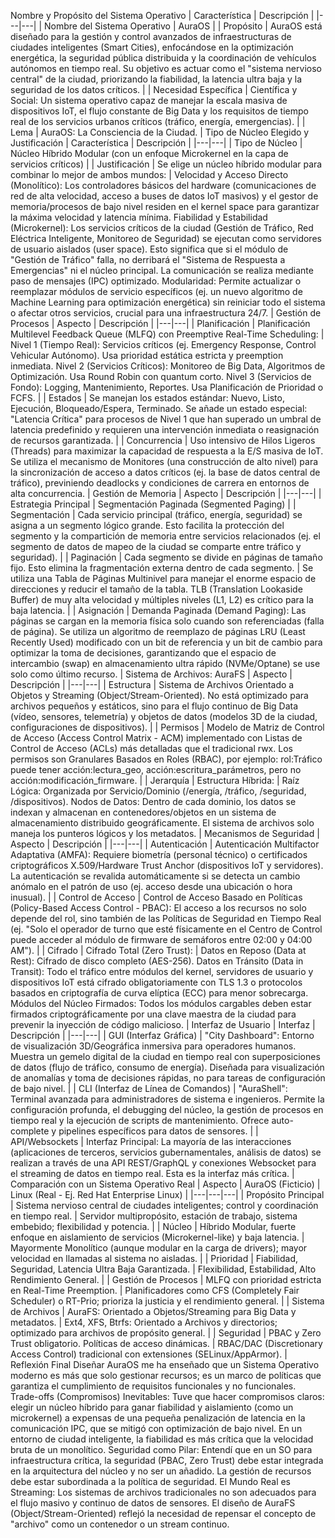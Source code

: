 Nombre y Propósito del Sistema Operativo | Característica | Descripción | |---|---| | Nombre del Sistema Operativo | AuraOS | | Propósito | AuraOS está diseñado para la gestión y control avanzados de infraestructuras de ciudades inteligentes (Smart Cities), enfocándose en la optimización energética, la seguridad pública distribuida y la coordinación de vehículos autónomos en tiempo real. Su objetivo es actuar como el "sistema nervioso central" de la ciudad, priorizando la fiabilidad, la latencia ultra baja y la seguridad de los datos críticos. | | Necesidad Específica | Científica y Social: Un sistema operativo capaz de manejar la escala masiva de dispositivos IoT, el flujo constante de Big Data y los requisitos de tiempo real de los servicios urbanos críticos (tráfico, energía, emergencias). | | Lema | AuraOS: La Consciencia de la Ciudad. |
Tipo de Núcleo Elegido y Justificación | Característica | Descripción | |---|---| | Tipo de Núcleo | Núcleo Híbrido Modular (con un enfoque Microkernel en la capa de servicios críticos) | | Justificación | Se elige un núcleo híbrido modular para combinar lo mejor de ambos mundos: |
Velocidad y Acceso Directo (Monolítico): Los controladores básicos del hardware (comunicaciones de red de alta velocidad, acceso a buses de datos IoT masivos) y el gestor de memoria/procesos de bajo nivel residen en el kernel space para garantizar la máxima velocidad y latencia mínima.
Fiabilidad y Estabilidad (Microkernel): Los servicios críticos de la ciudad (Gestión de Tráfico, Red Eléctrica Inteligente, Monitoreo de Seguridad) se ejecutan como servidores de usuario aislados (user space). Esto significa que si el módulo de "Gestión de Tráfico" falla, no derribará el "Sistema de Respuesta a Emergencias" ni el núcleo principal. La comunicación se realiza mediante paso de mensajes (IPC) optimizado.
Modularidad: Permite actualizar o reemplazar módulos de servicio específicos (ej. un nuevo algoritmo de Machine Learning para optimización energética) sin reiniciar todo el sistema o afectar otros servicios, crucial para una infraestructura 24/7. |
Gestión de Procesos | Aspecto | Descripción | |---|---| | Planificación | Planificación Multilevel Feedback Queue (MLFQ) con Preemptive Real-Time Scheduling: |
Nivel 1 (Tiempo Real): Servicios críticos (ej. Emergency Response, Control Vehicular Autónomo). Usa prioridad estática estricta y preemption inmediata.
Nivel 2 (Servicios Críticos): Monitoreo de Big Data, Algoritmos de Optimización. Usa Round Robin con quantum corto.
Nivel 3 (Servicios de Fondo): Logging, Mantenimiento, Reportes. Usa Planificación de Prioridad o FCFS. | | Estados | Se manejan los estados estándar: Nuevo, Listo, Ejecución, Bloqueado/Espera, Terminado. Se añade un estado especial: "Latencia Crítica" para procesos de Nivel 1 que han superado un umbral de latencia predefinido y requieren una intervención inmediata o reasignación de recursos garantizada. | | Concurrencia | Uso intensivo de Hilos Ligeros (Threads) para maximizar la capacidad de respuesta a la E/S masiva de IoT. Se utiliza el mecanismo de Monitores (una construcción de alto nivel) para la sincronización de acceso a datos críticos (ej. la base de datos central de tráfico), previniendo deadlocks y condiciones de carrera en entornos de alta concurrencia. |
Gestión de Memoria | Aspecto | Descripción | |---|---| | Estrategia Principal | Segmentación Paginada (Segmented Paging) | | Segmentación | Cada servicio principal (tráfico, energía, seguridad) se asigna a un segmento lógico grande. Esto facilita la protección del segmento y la compartición de memoria entre servicios relacionados (ej. el segmento de datos de mapeo de la ciudad se comparte entre tráfico y seguridad). | | Paginación | Cada segmento se divide en páginas de tamaño fijo. Esto elimina la fragmentación externa dentro de cada segmento. |
Se utiliza una Tabla de Páginas Multinivel para manejar el enorme espacio de direcciones y reducir el tamaño de la tabla.
TLB (Translation Lookaside Buffer) de muy alta velocidad y múltiples niveles (L1, L2) es crítico para la baja latencia. | | Asignación | Demanda Paginada (Demand Paging): Las páginas se cargan en la memoria física solo cuando son referenciadas (falla de página). Se utiliza un algoritmo de reemplazo de páginas LRU (Least Recently Used) modificado con un bit de referencia y un bit de cambio para optimizar la toma de decisiones, garantizando que el espacio de intercambio (swap) en almacenamiento ultra rápido (NVMe/Optane) se use solo como último recurso. |
Sistema de Archivos: AuraFS | Aspecto | Descripción | |---|---| | Estructura | Sistema de Archivos Orientado a Objetos y Streaming (Object/Stream-Oriented). No está optimizado para archivos pequeños y estáticos, sino para el flujo continuo de Big Data (vídeo, sensores, telemetría) y objetos de datos (modelos 3D de la ciudad, configuraciones de dispositivos). | | Permisos | Modelo de Matriz de Control de Acceso (Access Control Matrix - ACM) implementado con Listas de Control de Acceso (ACLs) más detalladas que el tradicional rwx. Los permisos son Granulares Basados en Roles (RBAC), por ejemplo: rol:Tráfico puede tener acción:lectura_geo, acción:escritura_parámetros, pero no acción:modificación_firmware. | | Jerarquía | Estructura Híbrida: |
Raíz Lógica: Organizada por Servicio/Dominio (/energía, /tráfico, /seguridad, /dispositivos).
Nodos de Datos: Dentro de cada dominio, los datos se indexan y almacenan en contenedores/objetos en un sistema de almacenamiento distribuido geográficamente. El sistema de archivos solo maneja los punteros lógicos y los metadatos. |
Mecanismos de Seguridad | Aspecto | Descripción | |---|---| | Autenticación | Autenticación Multifactor Adaptativa (AMFA): Requiere biometría (personal técnico) o certificados criptográficos X.509/Hardware Trust Anchor (dispositivos IoT y servidores). La autenticación se revalida automáticamente si se detecta un cambio anómalo en el patrón de uso (ej. acceso desde una ubicación o hora inusual). | | Control de Acceso | Control de Acceso Basado en Políticas (Policy-Based Access Control - PBAC): El acceso a los recursos no solo depende del rol, sino también de las Políticas de Seguridad en Tiempo Real (ej. "Solo el operador de turno que esté físicamente en el Centro de Control puede acceder al módulo de firmware de semáforos entre 02:00 y 04:00 AM"). | | Cifrado | Cifrado Total (Zero Trust): |
Datos en Reposo (Data at Rest): Cifrado de disco completo (AES-256).
Datos en Tránsito (Data in Transit): Todo el tráfico entre módulos del kernel, servidores de usuario y dispositivos IoT está cifrado obligatoriamente con TLS 1.3 o protocolos basados en criptografía de curva elíptica (ECC) para menor sobrecarga.
Módulos del Núcleo Firmados: Todos los módulos cargables deben estar firmados criptográficamente por una clave maestra de la ciudad para prevenir la inyección de código malicioso. |
Interfaz de Usuario | Interfaz | Descripción | |---|---| | GUI (Interfaz Gráfica) | "City Dashboard": Entorno de visualización 3D/Geográfica inmersiva para operadores humanos. Muestra un gemelo digital de la ciudad en tiempo real con superposiciones de datos (flujo de tráfico, consumo de energía). Diseñada para visualización de anomalías y toma de decisiones rápidas, no para tareas de configuración de bajo nivel. | | CLI (Interfaz de Línea de Comandos) | "AuraShell": Terminal avanzada para administradores de sistema e ingenieros. Permite la configuración profunda, el debugging del núcleo, la gestión de procesos en tiempo real y la ejecución de scripts de mantenimiento. Ofrece auto-complete y pipelines específicos para datos de sensores. | | API/Websockets | Interfaz Principal: La mayoría de las interacciones (aplicaciones de terceros, servicios gubernamentales, análisis de datos) se realizan a través de una API REST/GraphQL y conexiones Websocket para el streaming de datos en tiempo real. Esta es la interfaz más crítica. |
Comparación con un Sistema Operativo Real | Aspecto | AuraOS (Ficticio) | Linux (Real - Ej. Red Hat Enterprise Linux) | |---|---|---| | Propósito Principal | Sistema nervioso central de ciudades inteligentes; control y coordinación en tiempo real. | Servidor multipropósito, estación de trabajo, sistema embebido; flexibilidad y potencia. | | Núcleo | Híbrido Modular, fuerte enfoque en aislamiento de servicios (Microkernel-like) y baja latencia. | Mayormente Monolítico (aunque modular en la carga de drivers); mayor velocidad en llamadas al sistema no aisladas. | | Prioridad | Fiabilidad, Seguridad, Latencia Ultra Baja Garantizada. | Flexibilidad, Estabilidad, Alto Rendimiento General. | | Gestión de Procesos | MLFQ con prioridad estricta en Real-Time Preemption. | Planificadores como CFS (Completely Fair Scheduler) o RT-Prio; prioriza la justicia y el rendimiento general. | | Sistema de Archivos | AuraFS: Orientado a Objetos/Streaming para Big Data y metadatos. | Ext4, XFS, Btrfs: Orientado a Archivos y directorios; optimizado para archivos de propósito general. | | Seguridad | PBAC y Zero Trust obligatorio. Políticas de acceso dinámicas. | RBAC/DAC (Discretionary Access Control) tradicional con extensiones (SELinux/AppArmor). |
Reflexión Final Diseñar AuraOS me ha enseñado que un Sistema Operativo moderno es más que solo gestionar recursos; es un marco de políticas que garantiza el cumplimiento de requisitos funcionales y no funcionales.
Trade-offs (Compromisos) Inevitables: Tuve que hacer compromisos claros: elegir un núcleo híbrido para ganar fiabilidad y aislamiento (como un microkernel) a expensas de una pequeña penalización de latencia en la comunicación IPC, que se mitigó con optimización de bajo nivel. En un entorno de ciudad inteligente, la fiabilidad es más crítica que la velocidad bruta de un monolítico.
Seguridad como Pilar: Entendí que en un SO para infraestructura crítica, la seguridad (PBAC, Zero Trust) debe estar integrada en la arquitectura del núcleo y no ser un añadido. La gestión de recursos debe estar subordinada a la política de seguridad.
El Mundo Real es Streaming: Los sistemas de archivos tradicionales no son adecuados para el flujo masivo y continuo de datos de sensores. El diseño de AuraFS (Object/Stream-Oriented) reflejó la necesidad de repensar el concepto de "archivo" como un contenedor o un stream continuo.
